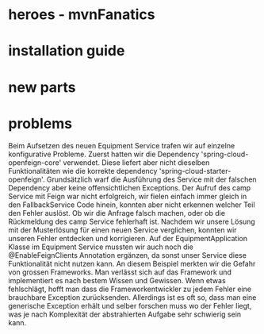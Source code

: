 # heroes - mvnFanatics

# installation guide

# new parts

# problems
Beim Aufsetzen des neuen Equipment Service trafen wir auf einzelne konfigurative Probleme.
Zuerst hatten wir die Dependency 'spring-cloud-openfeign-core' verwendet. 
Diese liefert aber nicht dieselben Funktionalitäten wie die korrekte dependency 'spring-cloud-starter-openfeign'.
Grundsätzlich warf die Ausführung des Service mit der falschen Dependency aber keine offensichtlichen Exceptions.
Der Aufruf des camp Service mit Feign war nicht erfolgreich, wir fielen einfach immer gleich in den FallbackService Code hinein, konnten aber nicht erkennen welcher Teil den Fehler auslöst. Ob wir die Anfrage falsch machen, oder ob die 
Rückmeldung des camp Service fehlerhaft ist. 
Nachdem wir unsere Lösung mit der Musterlösung für einen neuen Service verglichen,
konnten wir unseren Fehler entdecken und korrigieren.
Auf der EquipmentApplication Klasse im Equipment Service mussten wir auch noch die @EnableFeignClients Annotation ergänzen, da sonst unser Service diese Funktionalität nicht nutzen kann.
An diesem Beispiel merkten wir die Gefahr von grossen Frameworks. 
Man verlässt sich auf das Framework und implementiert es nach bestem Wissen und Gewissen. Wenn etwas fehlschlägt, 
hofft man dass die Frameworkentwickler zu jedem Fehler eine brauchbare Exception zurücksenden. 
Allerdings ist es oft so, dass man eine generische Exception erhält und selber forschen muss wo der Fehler liegt, 
was je nach Komplexität der abstrahierten Aufgabe sehr schwierig sein kann.
